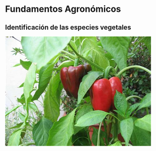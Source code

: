 # Fundamentos Agronómicos

## Identificación de las especies vegetales

![Identificación de las especies vegetales](imagen/portada.png)

